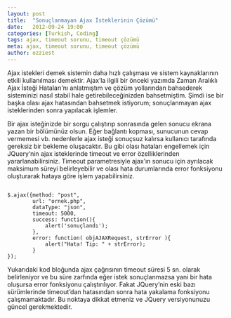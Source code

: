 ```yaml
---
layout: post
title:  "Sonuçlanmayan Ajax İsteklerinin Çözümü"
date:   2012-09-24 19:00
categories: [Turkish, Coding]
tags: ajax, timeout sorunu, timeout çözümü
meta: ajax, timeout sorunu, timeout çözümü
author: ozziest
---
```


Ajax istekleri demek sistemin daha hızlı çalışması ve sistem kaynaklarının etkili kullanılması demektir. Ajax’la ilgili bir önceki yazımda Zaman Aralıklı Ajax İsteği Hataları‘nı anlatmıştım ve çözüm yollarından bahsederek sisteminizi nasıl stabil hale getirebileceğinizden bahsetmiştim. Şimdi ise bir başka olası ajax hatasından bahsetmek istiyorum; sonuçlanmayan ajax isteklerinden sonra yapılacak işlemler.

Bir ajax isteğinizde bir sorgu çalıştırıp sonrasında gelen sonucu ekrana yazan bir bölümünüz olsun. Eğer bağlantı kopması, sunucunun cevap vermemesi vb. nedenlerle ajax isteği sonuçsuz kalırsa kullanıcı tarafında gereksiz bir bekleme oluşacaktır. Bu gibi olası hataları engellemek için JQuery‘nin ajax isteklerinde timeout ve error özelliklerinden yararlanabilirsiniz. Timeout parametresiyle ajax’ın sonucu için ayrılacak maksimum süreyi belirleyebilir ve olası hata durumlarında error fonksiyonu oluşturarak hataya göre işlem yapabilirsiniz.

<pre><code class="language-js">
$.ajax({method: "post",
        url: "ornek.php",
        dataType: "json",
        timeout: 5000,
        success: function(){
            alert('sonuçlandı');
        },
        error: function( objAJAXRequest, strError ){
            alert("Hata! Tip: " + strError);
        }
});
</code></pre>

Yukarıdaki kod bloğunda ajax çağrısının timeout süresi 5 sn. olarak belirleniyor ve bu süre zarfında eğer istek sonuçlanmazsa yani bir hata oluşursa error fonksiyonu çalıştırılıyor. Fakat JQuery’nin eski bazı sürümlerinde timeout’dan hatasından sonra hata yakalama fonksiyonu çalışmamaktadır. Bu noktaya dikkat etmeniz ve JQuery versiyonunuzu güncel gerekmektedir.
